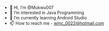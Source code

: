 - 👋 Hi, I’m @Mukwu007
- 👀 I’m interested in Java Programming 
- 🌱 I’m currently learning Android Studio 
- 📫 How to reach me - wmc_0022@hotmail.com


